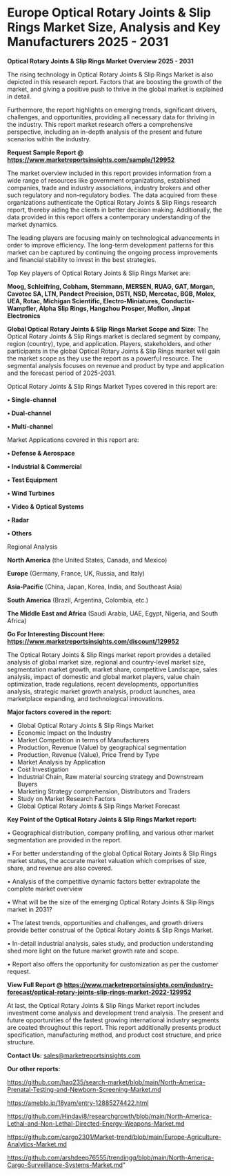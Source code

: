 # Europe Optical Rotary Joints & Slip Rings Market Size, Analysis and Key Manufacturers 2025 - 2031

<Strong> Optical Rotary Joints & Slip Rings Market Overview 2025 - 2031</strong>

The rising technology in Optical Rotary Joints & Slip Rings Market is also depicted in this research report. Factors that are boosting the growth of the market, and giving a positive push to thrive in the global market is explained in detail.

Furthermore, the report highlights on emerging trends, significant drivers, challenges, and opportunities, providing all necessary data for thriving in the industry. This report market research offers a comprehensive perspective, including an in-depth analysis of the present and future scenarios within the industry.

<strong>Request Sample Report @ <a href=https://www.marketreportsinsights.com/sample/129952>https://www.marketreportsinsights.com/sample/129952</a></strong>

The market overview included in this report provides information from a wide range of resources like government organizations, established companies, trade and industry associations, industry brokers and other such regulatory and non-regulatory bodies. The data acquired from these organizations authenticate the Optical Rotary Joints & Slip Rings research report, thereby aiding the clients in better decision making. Additionally, the data provided in this report offers a contemporary understanding of the market dynamics.

The leading players are focusing mainly on technological advancements in order to improve efficiency. The long-term development patterns for this market can be captured by continuing the ongoing process improvements and financial stability to invest in the best strategies.

Top Key players of Optical Rotary Joints & Slip Rings Market are:

<strong>Moog, Schleifring, Cobham, Stemmann, MERSEN, RUAG, GAT, Morgan, Cavotec SA, LTN, Pandect Precision, DSTI, NSD, Mercotac, BGB, Molex, UEA, Rotac, Michigan Scientific, Electro-Miniatures, Conductix-Wampfler, Alpha Slip Rings, Hangzhou Prosper, Moflon, Jinpat Electronics</strong>

<strong><b>Global Optical Rotary Joints & Slip Rings Market Scope and Size:</b></strong>
The Optical Rotary Joints & Slip Rings market is declared segment by company, region (country), type, and application. Players, stakeholders, and other participants in the global Optical Rotary Joints & Slip Rings market will gain the market scope as they use the report as a powerful resource. The segmental analysis focuses on revenue and product by type and application and the forecast period of 2025-2031.

Optical Rotary Joints & Slip Rings Market Types covered in this report are:

<strong>• Single-channel

• Dual-channel

• Multi-channel</strong>

Market Applications covered in this report are:

<strong>• Defense & Aerospace

• Industrial & Commercial

• Test Equipment

• Wind Turbines

• Video & Optical Systems

• Radar

• Others</strong> 

Regional Analysis

<strong>North America</strong> (the United States, Canada, and Mexico)

<strong>Europe</strong> (Germany, France, UK, Russia, and Italy)

<strong>Asia-Pacific</strong> (China, Japan, Korea, India, and Southeast Asia)

<strong>South America</strong> (Brazil, Argentina, Colombia, etc.)

<strong>The Middle East and Africa</strong> (Saudi Arabia, UAE, Egypt, Nigeria, and South Africa)

<strong>Go For Interesting Discount Here: <a href=https://www.marketreportsinsights.com/discount/129952>https://www.marketreportsinsights.com/discount/129952</a></strong>

The Optical Rotary Joints & Slip Rings market report provides a detailed analysis of global market size, regional and country-level market size, segmentation market growth, market share, competitive Landscape, sales analysis, impact of domestic and global market players, value chain optimization, trade regulations, recent developments, opportunities analysis, strategic market growth analysis, product launches, area marketplace expanding, and technological innovations.

<strong><b>Major factors covered in the report:</b></strong>
<ul>
  <li>Global Optical Rotary Joints & Slip Rings Market </li>
  <li>Economic Impact on the Industry</li>
  <li>Market Competition in terms of Manufacturers</li>
  <li>Production, Revenue (Value) by geographical segmentation</li>
  <li>Production, Revenue (Value), Price Trend by Type</li>
  <li>Market Analysis by Application</li>
  <li>Cost Investigation</li>
  <li>Industrial Chain, Raw material sourcing strategy and Downstream Buyers</li>
  <li>Marketing Strategy comprehension, Distributors and Traders</li>
  <li>Study on Market Research Factors</li>
  <li>Global Optical Rotary Joints & Slip Rings Market Forecast</li>
</ul>

<strong><b>Key Point of the Optical Rotary Joints & Slip Rings Market report:</b></strong>

• Geographical distribution, company profiling, and various other market segmentation are provided in the report.

• For better understanding of the global Optical Rotary Joints & Slip Rings market status, the accurate market valuation which comprises of size, share, and revenue are also covered.

• Analysis of the competitive dynamic factors better extrapolate the complete market overview

• What will be the size of the emerging Optical Rotary Joints & Slip Rings market in 2031?

• The latest trends, opportunities and challenges, and growth drivers provide better construal of the Optical Rotary Joints & Slip Rings Market.

• In-detail industrial analysis, sales study, and production understanding shed more light on the future market growth rate and scope.

• Report also offers the opportunity for customization as per the customer request.

<strong><b>View Full Report @ <a href=https://www.marketreportsinsights.com/industry-forecast/optical-rotary-joints-slip-rings-market-2022-129952>https://www.marketreportsinsights.com/industry-forecast/optical-rotary-joints-slip-rings-market-2022-129952</a></b></strong>


At last, the Optical Rotary Joints & Slip Rings Market report includes investment come analysis and development trend analysis. The present and future opportunities of the fastest growing international industry segments are coated throughout this report. This report additionally presents product specification, manufacturing method, and product cost structure, and price structure.

<strong>Contact Us:</strong>
sales@marketreportsinsights.com

<strong>Our other reports:</strong>

<a href=https://github.com/haq235/search-market/blob/main/North-America-Prenatal-Testing-and-Newborn-Screening-Market.md>https://github.com/haq235/search-market/blob/main/North-America-Prenatal-Testing-and-Newborn-Screening-Market.md</a>

<a href=https://ameblo.jp/18yam/entry-12885274422.html>https://ameblo.jp/18yam/entry-12885274422.html</a>

<a href=https://github.com/Hindavi8/researchgrowth/blob/main/North-America-Lethal-and-Non-Lethal-Directed-Energy-Weapons-Market.md>https://github.com/Hindavi8/researchgrowth/blob/main/North-America-Lethal-and-Non-Lethal-Directed-Energy-Weapons-Market.md</a>

<a href=https://github.com/cargo2301/Market-trend/blob/main/Europe-Agriculture-Analytics-Market.md>https://github.com/cargo2301/Market-trend/blob/main/Europe-Agriculture-Analytics-Market.md</a>

<a href=https://github.com/arshdeep76555/trendingg/blob/main/North-America-Cargo-Surveillance-Systems-Market.md>https://github.com/arshdeep76555/trendingg/blob/main/North-America-Cargo-Surveillance-Systems-Market.md</a>"
